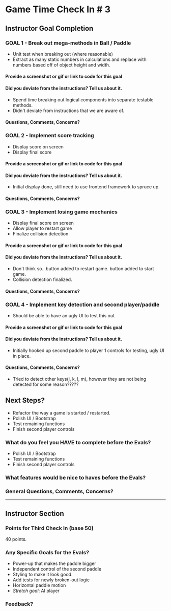# Game Time Check In # 3

## Instructor Goal Completion

### GOAL 1 - Break out mega-methods in Ball / Paddle
* Unit test when breaking out (where reasonable)
* Extract as many static numbers in calculations and replace with numbers based off of object height and width.

#### Provide a screenshot or gif or link to code for this goal

#### Did you deviate from the instructions? Tell us about it.
* Spend time breaking out logical components into separate testable methods.
* Didn't deviate from instructions that we are aware of.

#### Questions, Comments, Concerns?

### GOAL 2 - Implement score tracking
* Display score on screen
* Display final score

#### Provide a screenshot or gif or link to code for this goal

#### Did you deviate from the instructions? Tell us about it.
* Initial display done, still need to use frontend framework to spruce up.

#### Questions, Comments, Concerns?

### GOAL 3 - Implement losing game mechanics
* Display final score on screen
* Allow player to restart game
* Finalize collision detection

#### Provide a screenshot or gif or link to code for this goal

#### Did you deviate from the instructions? Tell us about it.
* Don't think so...button added to restart game. button added to start game.
* Collision detection finalized.

#### Questions, Comments, Concerns?

### GOAL 4 - Implement key detection and second player/paddle
* Should be able to have an ugly UI to test this out

#### Provide a screenshot or gif or link to code for this goal

#### Did you deviate from the instructions? Tell us about it.
* Initially hooked up second paddle to player 1 controls for testing,
ugly UI in place.

#### Questions, Comments, Concerns?
* Tried to detect other keys(j, k, l, m), however they are not being detected
for some reason?????

## Next Steps?
* Refactor the way a game is started / restarted.
* Polish UI / Bootstrap
* Test remaining functions
* Finish second player controls

### What do you feel you HAVE to complete before the Evals?
* Polish UI / Bootstrap
* Test remaining functions
* Finish second player controls

### What features would be nice to haves before the Evals?

### General Questions, Comments, Concerns?

-----

## Instructor Section

### Points for Third Check In (base 50)

40 points.

### Any Specific Goals for the Evals?

- Power-up that makes the paddle bigger
- Independent control of the second paddle
- Styling to make it look good.
- Add tests for newly broken-out logic
- Horizontal paddle motion
- *Stretch goal*: AI player

### Feedback?
